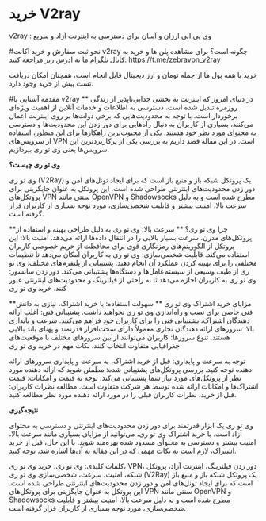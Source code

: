 # خرید V2ray
v2ray : وی پی انی ارزان و آسان برای دسترسی به اینترنت آزاد و سریع

#نحو ثبت سفارش و خرید اکانت v2ray چگونه است؟
برای مشاهده پلن ها و خرید به کانال تلگرام ما به ادرس زیر مراجعه کنید:
https://t.me/zebravpn_v2ray

خرید با همه پول ها از جمله تومان و ارز دیجیتال قابل انجام است، همچنان امکان دریافت تست پیش از خرید وجود دارد.



#مقدمه آشنایی با v2ray
**
در دنیای امروز که اینترنت به بخشی جدایی‌ناپذیر از زندگی روزمره تبدیل شده است، دسترسی به اطلاعات و خدمات آنلاین از اهمیت ویژه‌ای برخوردار است. با توجه به محدودیت‌هایی که برخی دولت‌ها بر روی اینترنت اعمال می‌کنند، بسیاری از کاربران به دنبال راه‌هایی برای دور زدن این محدودیت‌ها و دسترسی به محتوای مورد نظر خود هستند. یکی از محبوب‌ترین راهکارها برای این منظور، استفاده از سرویس‌های VPN است. در این مقاله قصد داریم به بررسی یکی از پرکاربردترین این سرویس‌ها یعنی وی تو ری بپردازیم.

**وی تو ری چیست؟**

وی تو ری (V2Ray) یک پروتکل شبکه باز و منبع باز است که برای ایجاد تونل‌های امن و دور زدن محدودیت‌های اینترنتی طراحی شده است. این پروتکل به عنوان جایگزینی برای پروتکل‌های VPN سنتی مانند OpenVPN و Shadowsocks مطرح شده است و به دلیل سرعت بالا، امنیت بیشتر و قابلیت شخصی‌سازی، مورد توجه بسیاری از کاربران قرار گرفته است.

**چرا وی تو ری؟
**
سرعت بالا: وی تو ری به دلیل طراحی بهینه و استفاده از پروتکل‌های مدرن، سرعت بسیار بالایی را در انتقال داده‌ها ارائه می‌دهد.
امنیت بالا: این پروتکل از الگوریتم‌های رمزنگاری قوی برای محافظت از حریم خصوصی کاربران استفاده می‌کند.
قابلیت شخصی‌سازی: وی تو ری به کاربران امکان می‌دهد تا تنظیمات مختلفی را برای بهینه کردن عملکرد آن انجام دهند.
پشتیبانی از پلتفرم‌های مختلف: وی تو ری از طیف وسیعی از سیستم‌عامل‌ها و دستگاه‌ها پشتیبانی می‌کند.
دور زدن سانسور: وی تو ری به کاربران اجازه می‌دهد تا به راحتی از فیلترینگ و محدودیت‌های اینترنتی عبور کنند.
خرید وی تو ری

**مزایای خرید اشتراک وی تو ری
**
سهولت استفاده: با خرید اشتراک، نیازی به دانش فنی خاصی برای نصب و راه‌اندازی وی تو ری نخواهید داشت.
پشتیبانی فنی: اغلب ارائه دهندگان اشتراک، پشتیبانی فنی را برای کاربران خود فراهم می‌کنند.
سرعت و پایداری بالا: سرورهای ارائه دهندگان تجاری معمولاً دارای سخت‌افزار قدرتمند و پهنای باند بالایی هستند.
تنوع سرورها: کاربران می‌توانند از بین سرورهای مختلف با موقعیت‌های جغرافیایی متفاوت انتخاب کنند.
نکات مهم در خرید وی تو ری

توجه به سرعت و پایداری: قبل از خرید اشتراک، به سرعت و پایداری سرورهای ارائه دهنده توجه کنید.
بررسی پروتکل‌های پشتیبانی شده: مطمئن شوید که ارائه دهنده مورد نظر از پروتکل‌های مورد نیاز شما پشتیبانی می‌کند.
توجه به قیمت و امکانات: قیمت اشتراک‌ها و امکانات ارائه شده توسط هر شرکت متفاوت است.
مطالعه نظرات کاربران: قبل از خرید، نظرات کاربران قبلی را در مورد ارائه دهنده مورد نظر مطالعه کنید.

**نتیجه‌گیری**

وی تو ری یک ابزار قدرتمند برای دور زدن محدودیت‌های اینترنتی و دسترسی به محتوای آزاد است. با خرید اشتراک وی تو ری، می‌توانید از مزایای بسیاری مانند سرعت بالا، امنیت بیشتر و دسترسی به محتوای مسدود شده بهره‌مند شوید. با این حال، قبل از خرید اشتراک، لازم است به نکات مهمی که در این مقاله به آن‌ها اشاره شد، توجه کنید.

کلمات کلیدی: وی تو ری، خرید وی تو ری، VPN، دور زدن فیلترینگ، اینترنت آزاد، پروتکل شبکه، امنیت، سرعت، شخصی‌سازی
وی تو ری (V2Ray) یک پروتکل شبکه باز و منبع باز است که برای ایجاد تونل‌های امن و دور زدن محدودیت‌های اینترنتی طراحی شده است. این پروتکل به عنوان جایگزینی برای پروتکل‌های VPN سنتی مانند OpenVPN و Shadowsocks مطرح شده است و به دلیل سرعت بالا، امنیت بیشتر و قابلیت شخصی‌سازی، مورد توجه بسیاری از کاربران قرار گرفته است.
